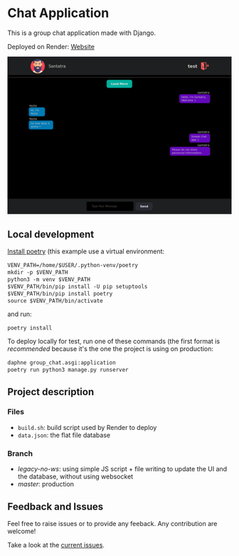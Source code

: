 # Chat Application

This is a group chat application made with Django.

Deployed on Render: [Website][1]

![screenshot](screenshot.png)

## Local development
[Install poetry](https://python-poetry.org/docs/) (this example use a virtual environment:

    VENV_PATH=/home/$USER/.python-venv/poetry
    mkdir -p $VENV_PATH
    python3 -m venv $VENV_PATH
    $VENV_PATH/bin/pip install -U pip setuptools
    $VENV_PATH/bin/pip install poetry
    source $VENV_PATH/bin/activate

and run:

    poetry install

To deploy locally for test, run one of these commands (the first format is *recommended* because it's the one the project is using on production:

    daphne group_chat.asgi:application
    poetry run python3 manage.py runserver

## Project description
### Files
- `build.sh`: build script used by Render to deploy
- `data.json`: the flat file database

### Branch
- *legacy-no-ws*: using simple JS script + file writing to update the UI and the database, without using websocket
- *master*: production

## Feedback and Issues
Feel free to raise issues or to provide any feeback.
Any contribution are welcome!

Take a look at the [current issues](https://github.com/HarimbolaSantatra/django-group-chat/issues).

[1]: https://group-chat-s9wl.onrender.com
